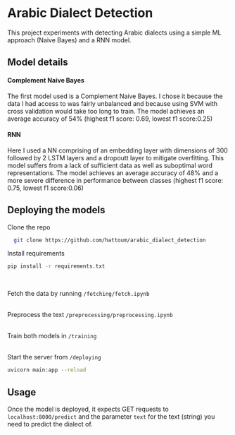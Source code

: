 # Arabic Dialect Detection
This project experiments with detecting Arabic dialects using a simple ML approach (Naive Bayes) and a RNN model.

## Model details
#### Complement Naive Bayes
The first model used is a Complement Naive Bayes. I chose it because the data I had access to was fairly unbalanced and because using SVM with cross validation would take too long to train. The model achieves an average accuracy of 54% (highest f1 score: 0.69, lowest f1 score:0.25)

#### RNN
Here I used a NN comprising of an embedding layer with dimensions of 300 followed by 2 LSTM layers and a dropoutt layer to mitigate overfitting. This model suffers from a lack of sufficient data as well as suboptimal word representations. The model achieves an average accuracy of 48% and a more severe difference in performance between classes (highest f1 score: 0.75, lowest f1 score:0.06)

## Deploying the models

Clone the repo 
```bash
  git clone https://github.com/hattoum/arabic_dialect_detection
```
Install requirements 
```bash
pip install -r requirements.txt
```
<br/>

Fetch the data by running ```/fetching/fetch.ipynb```
<br/><br/>


Preprocess the text ```/preprocessing/preprocessing.ipynb```
<br/><br/>

Train both models in ```/training```
<br/><br/>

Start the server from ```/deploying```
```bash
uvicorn main:app --reload
```

## Usage
Once the model is deployed, it expects GET requests to ```localhost:8000/predict``` and the parameter ```text``` for the text (string) you need to predict the dialect of.
